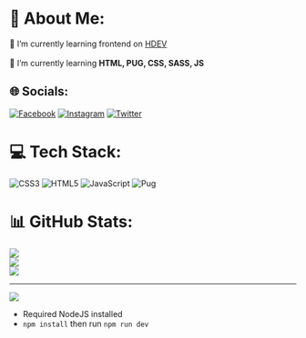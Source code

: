 # 💫 About Me:
🔭 I’m currently learning frontend on [HDEV](https://github.com/huynguyez0705/hdev/)<br><br>🌱 I’m currently learning **HTML, PUG, CSS, SASS, JS**


## 🌐 Socials:
[![Facebook](https://img.shields.io/badge/Facebook-%231877F2.svg?logo=Facebook&logoColor=white)](https://facebook.com/huy.chanh.75) [![Instagram](https://img.shields.io/badge/Instagram-%23E4405F.svg?logo=Instagram&logoColor=white)](https://instagram.com/huy.nguyen75) [![Twitter](https://img.shields.io/badge/Twitter-%231DA1F2.svg?logo=Twitter&logoColor=white)](https://twitter.com/NguyenHuy0705) 

# 💻 Tech Stack:
![CSS3](https://img.shields.io/badge/css3-%231572B6.svg?style=for-the-badge&logo=css3&logoColor=white) ![HTML5](https://img.shields.io/badge/html5-%23E34F26.svg?style=for-the-badge&logo=html5&logoColor=white) ![JavaScript](https://img.shields.io/badge/javascript-%23323330.svg?style=for-the-badge&logo=javascript&logoColor=%23F7DF1E) ![Pug](https://img.shields.io/badge/Pug-FFF?style=for-the-badge&logo=pug&logoColor=A86454)
# 📊 GitHub Stats:
![](https://github-readme-stats.vercel.app/api?username=huynguyez0705&theme=dracula&hide_border=false&include_all_commits=true&count_private=false)<br/>
![](https://github-readme-streak-stats.herokuapp.com/?user=huynguyez0705&theme=dracula&hide_border=false)<br/>
![](https://github-readme-stats.vercel.app/api/top-langs/?username=huynguyez0705&theme=dracula&hide_border=false&include_all_commits=true&count_private=false&layout=compact)

---
[![](https://visitcount.itsvg.in/api?id=huynguyez0705&icon=0&color=0)](https://visitcount.itsvg.in)

<!-- Proudly created with GPRM ( https://gprm.itsvg.in ) -->
- Required NodeJS installed
- `npm install` then run `npm run dev`
